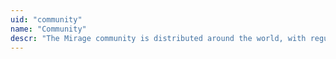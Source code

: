```yaml
---
uid: "community"
name: "Community"
descr: "The Mirage community is distributed around the world, with regular IRC meetups and events to facilitate face-to-face hacking.  The community contributors organise all this, and help ensure that Mirage continues to be accessible and welcoming to newcomers!"
---
```

